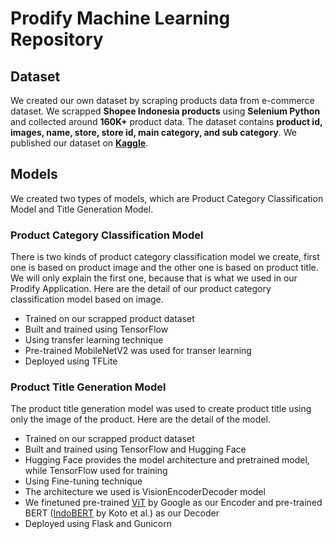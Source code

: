 # Prodify Machine Learning Repository
## Dataset
We created our own dataset by scraping products data from e-commerce dataset. We scrapped **Shopee Indonesia products** using **Selenium Python** and collected around **160K+** product data. The dataset contains **product id, images, name, store, store id, main category, and sub category**. We published our dataset on [**Kaggle**](https://www.kaggle.com/datasets/adirizq/shopee-product-images).
## Models
We created two types of models, which are Product Category Classification Model and Title Generation Model.
### Product Category Classification Model
There is two kinds of product category classification model we create, first one is based on product image and the other one is based on product title. We will only explain the first one, because that is what we used in our Prodify Application. Here are the detail of our product category classification model based on image.

- Trained on our scrapped product dataset
- Built and trained using TensorFlow
- Using transfer learning technique
- Pre-trained MobileNetV2 was used for transer learning
- Deployed using TFLite

### Product Title Generation Model
The product title generation model was used to create product title using only the image of the product. Here are the detail of the model.

- Trained on our scrapped product dataset
- Built and trained using TensorFlow and Hugging Face
- Hugging Face provides the model architecture and pretrained model, while TensorFlow used for training
- Using Fine-tuning technique
- The architecture we used is VisionEncoderDecoder model
- We finetuned pre-trained [ViT](https://huggingface.co/google/vit-base-patch16-224) by Google as our Encoder and pre-trained BERT ([IndoBERT](https://huggingface.co/indolem/indobert-base-uncased) by Koto et al.) as our Decoder
- Deployed using Flask and Gunicorn
